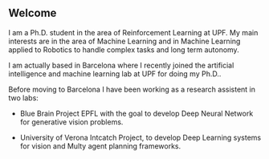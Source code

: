 ## Welcome

I am a Ph.D. student in the area of Reinforcement Learning at UPF. My main interests are in the area of Machine Learning and in Machine Learning applied to Robotics to handle complex tasks and long term autonomy.

I am actually based in Barcelona where I recently joined the artificial intelligence and machine learning lab at UPF for doing my Ph.D..

Before moving to Barcelona I have been working as a research assistent in two labs:

- Blue Brain Project EPFL with the goal to develop Deep Neural Network for generative vision problems.

- University of Verona Intcatch Project, to develop Deep Learning systems for vision and Multy agent planning frameworks.
